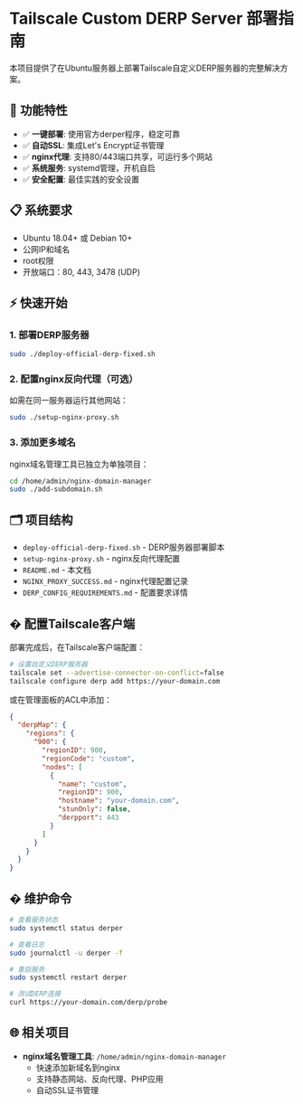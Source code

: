 # Tailscale Custom DERP Server 部署指南

本项目提供了在Ubuntu服务器上部署Tailscale自定义DERP服务器的完整解决方案。

## 🚀 功能特性

- ✅ **一键部署**: 使用官方derper程序，稳定可靠
- ✅ **自动SSL**: 集成Let's Encrypt证书管理
- ✅ **nginx代理**: 支持80/443端口共享，可运行多个网站
- ✅ **系统服务**: systemd管理，开机自启
- ✅ **安全配置**: 最佳实践的安全设置

## 📋 系统要求

- Ubuntu 18.04+ 或 Debian 10+
- 公网IP和域名
- root权限
- 开放端口：80, 443, 3478 (UDP)

## ⚡ 快速开始

### 1. 部署DERP服务器
```bash
sudo ./deploy-official-derp-fixed.sh
```

### 2. 配置nginx反向代理（可选）
如需在同一服务器运行其他网站：
```bash
sudo ./setup-nginx-proxy.sh
```

### 3. 添加更多域名
nginx域名管理工具已独立为单独项目：
```bash
cd /home/admin/nginx-domain-manager
sudo ./add-subdomain.sh
```

## 🗂️ 项目结构

- `deploy-official-derp-fixed.sh` - DERP服务器部署脚本
- `setup-nginx-proxy.sh` - nginx反向代理配置
- `README.md` - 本文档
- `NGINX_PROXY_SUCCESS.md` - nginx代理配置记录
- `DERP_CONFIG_REQUIREMENTS.md` - 配置要求详情

## � 配置Tailscale客户端

部署完成后，在Tailscale客户端配置：

```bash
# 设置自定义DERP服务器
tailscale set --advertise-connector-on-conflict=false
tailscale configure derp add https://your-domain.com
```

或在管理面板的ACL中添加：
```json
{
  "derpMap": {
    "regions": {
      "900": {
        "regionID": 900,
        "regionCode": "custom",
        "nodes": [
          {
            "name": "custom",
            "regionID": 900,
            "hostname": "your-domain.com",
            "stunOnly": false,
            "derpport": 443
          }
        ]
      }
    }
  }
}
```

## �️ 维护命令

```bash
# 查看服务状态
sudo systemctl status derper

# 查看日志
sudo journalctl -u derper -f

# 重启服务
sudo systemctl restart derper

# 测试DERP连接
curl https://your-domain.com/derp/probe
```

## 🌐 相关项目

- **nginx域名管理工具**: `/home/admin/nginx-domain-manager`
  - 快速添加新域名到nginx
  - 支持静态网站、反向代理、PHP应用
  - 自动SSL证书管理
